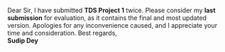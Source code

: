 Dear Sir,
I have submitted **TDS Project 1** twice. Please consider my **last
submission** for evaluation, as it contains the final and most updated
version.
Apologies for any inconvenience caused, and I appreciate your time and
consideration.
Best regards,  
**Sudip Dey**